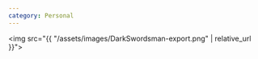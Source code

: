 ```yaml
---
category: Personal
---
```

<img src="{{ "/assets/images/DarkSwordsman-export.png" | relative_url }}">